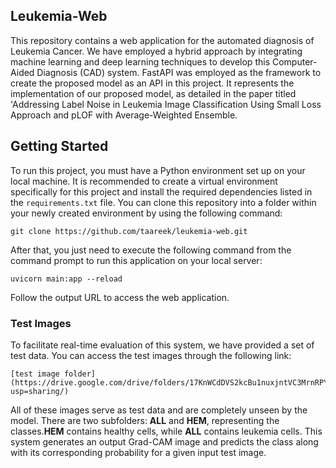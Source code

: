 ## Leukemia-Web
This repository contains a web application for the automated diagnosis of Leukemia Cancer. We have employed a hybrid approach by integrating machine learning and deep learning techniques to develop this Computer-Aided Diagnosis (CAD) system. FastAPI was employed as the framework to create the proposed model as an API in this project. It represents the implementation of our proposed model, as detailed in the paper titled 'Addressing Label Noise in Leukemia Image Classification Using Small Loss Approach and pLOF with Average-Weighted Ensemble.


## Getting Started
To run this project, you must have a Python environment set up on your local machine. It is recommended to create a virtual environment specifically for this project and install the required dependencies listed in the `requirements.txt` file. You can clone this repository into a folder within your newly created environment by using the following command:  
```
git clone https://github.com/taareek/leukemia-web.git
```
After that, you just need to execute the following command from the command prompt to run this application on your local server:  
```
uvicorn main:app --reload
``` 
Follow the output URL to access the web application.

### Test Images
To facilitate real-time evaluation of this system, we have provided a set of test data. You can access the test images through the following link:
```
[test image folder](https://drive.google.com/drive/folders/17KnWCdDVS2kcBu1nuxjntVC3MrnRPYLK?usp=sharing/)
```
All of these images serve as test data and are completely unseen by the model. There are two subfolders: **ALL** and **HEM**, representing the classes.**HEM** contains healthy cells, while **ALL** contains leukemia cells. This system generates an output Grad-CAM image and predicts the class along with its corresponding probability for a given input test image.


